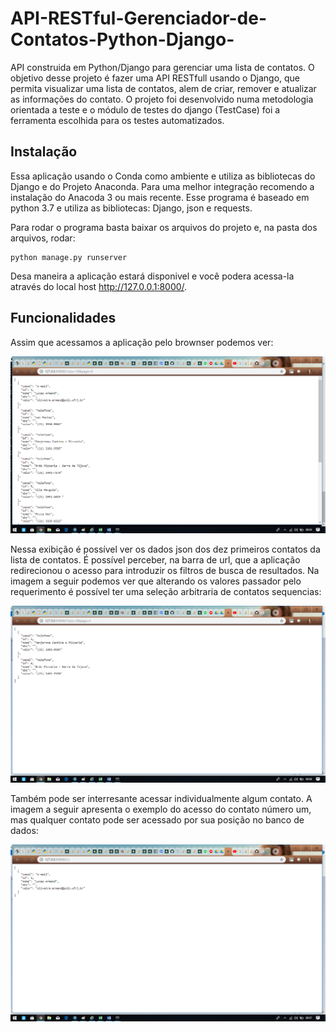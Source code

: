 # API-RESTful-Gerenciador-de-Contatos-Python-Django-
API construida em Python/Django para gerenciar uma lista de contatos. O objetivo desse projeto é fazer uma API RESTfull usando o Django, que permita visualizar uma lista de contatos, alem de criar, remover e atualizar as informações do contato. O projeto foi desenvolvido numa metodologia orientada a teste e o módulo de testes do django (TestCase) foi a ferramenta escolhida para os testes automatizados.

## Instalação

Essa aplicação usando o Conda como ambiente e utiliza as bibliotecas do Django e do Projeto Anaconda. Para uma melhor integração recomendo a instalação do Anacoda 3 ou mais recente. Esse programa é baseado em python 3.7 e utiliza as bibliotecas: Django, json e requests.

Para rodar o programa basta baixar os arquivos do projeto e, na pasta dos arquivos, rodar:

```
python manage.py runserver

```

Desa maneira a aplicação estará disponivel e você podera acessa-la através do local host http://127.0.0.1:8000/.

## Funcionalidades

Assim que acessamos a aplicação pelo brownser podemos ver:

![Tela inicial](https://github.com/Lucas-Armand/API-RESTful-Gerenciador-de-Contatos-Python-Django-/blob/master/img/tela%20aplicacao1.png)

Nessa exibição é possível ver os dados json dos dez primeiros contatos da lista de contatos. É possível perceber, na barra de url, que a aplicação redirecionou o acesso para introduzir os filtros de busca de resultados. Na imagem a seguir podemos ver que alterando os valores passador pelo requerimento é possível ter uma seleção arbitraria de contatos sequencias:

![Seleção arbitrária de contatos](https://github.com/Lucas-Armand/API-RESTful-Gerenciador-de-Contatos-Python-Django-/blob/master/img/tela%20aplicacao%202.png)

Também pode ser interresante acessar individualmente algum contato. A imagem a seguir apresenta o exemplo do acesso do contato número um, mas qualquer contato pode ser acessado por sua posição no banco de dados:

![Seleção arbitrária de contatos](https://github.com/Lucas-Armand/API-RESTful-Gerenciador-de-Contatos-Python-Django-/blob/master/img/tela%20aplicacao%203.png)



